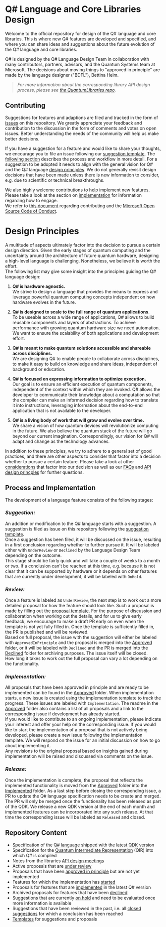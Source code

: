 # Q# Language and Core Libraries Design

Welcome to the official repository for design of the Q# language and core libraries. This is where new Q# features are developed and specified, and where you can share ideas and suggestions about the future evolution of the Q# language and core libraries.

Q# is designed by the Q# Language Design Team in collaboration with many contributors, partners, advisors, and the Quantum Systems team at Microsoft. The decisions about moving things to "approved in principle" are made by the language designer ("BDFL"), Bettina Heim.

> _For more information about the corresponding library API design process, please see [the QuantumLibraries repo](https://github.com/microsoft/QuantumLibraries/wiki/Q%23-API-Design-Process)._

## Contributing

Suggestions for features and adaptions are filed and tracked in the form of [issues](https://github.com/microsoft/qsharp-language/issues) on this repository. 
We greatly appreciate your feedback and contribution to the discussion in the form of comments and votes on open issues. Better understanding the needs of the community will help us make better decisions. 

If you have a suggestion for a feature and would like to share your thoughts, we encourage you to file an issue following our [suggestion template](https://github.com/microsoft/qsharp-language/issues/new?template=suggestion.md). The [following section](#process-and-implementation) describes the process and workflow in more detail. For a suggestion to be adopted it needs to align with the general vision for Q# and the Q# language [design principles](#design-principles). We do not generally revisit design decisions that have been made unless there is new information to consider, e.g. due to scientific or technical breakthroughs. 

We also highly welcome contributions to help implement new features. Please take a look at the section on [implementation](#implementation) for information regarding how to engage.   
We refer to [this document](https://github.com/microsoft/qsharp-language/blob/main/CODE_OF_CONDUCT.md) regarding contributing and the [Microsoft Open Source Code of Conduct](https://opensource.microsoft.com/codeofconduct/).

# Design Principles

A multitude of aspects ultimately factor into the decision to pursue a certain design direction. Given the early stages of quantum computing and the uncertainty around the architecture of future quantum hardware, designing a high-level language is challenging. Nonetheless, we believe it is worth the effort.  
The following list may give some insight into the principles guiding the Q# language design:

1.	**Q# is hardware agnostic.**    
We strive to design a language that provides the means to express and leverage powerful quantum computing concepts independent on how hardware evolves in the future. 

2.	**Q# is designed to scale to the full range of quantum applications.**    
To be useable across a wide range of applications, Q# allows to build reusable components and layers of abstractions. To achieve performance with growing quantum hardware size we need automation. We want to ensure the scalability of both applications and development effort. 

3.	**Q# is meant to make quantum solutions accessible and shareable across disciplines.**    
We are designing Q# to enable people to collaborate across disciplines, to make it easy to build on knowledge and share ideas, independent of background or education. 

4.	**Q# is focused on expressing information to optimize execution.**    
Our goal is to ensure an efficient execution of quantum components, independent of the context within which they are invoked. Q# allows the developer to communicate their knowledge about a computation so that the compiler can make an informed decision regarding how to translate it into instructions, leveraging information about the end-to-end application that is not available to the developer. 

5.	**Q# is a living body of work that will grow and evolve over time.**    
We share a vision of how quantum devices will revolutionize computing in the future. We also believe the quantum stack of the future will go beyond our current imagination. Correspondingly, our vision for Q# will adapt and change as the technology advances.

In addition to these principles, we try to adhere to a general set of good practices, and there are other aspects to consider that factor into a decision whether to pursue a certain feature. Please take a look at other [considerations](https://github.com/microsoft/qsharp-language/blob/main/Guidelines.md) that factor into our decision as well as our [FAQs](https://github.com/microsoft/qsharp-language/blob/main/FAQ.md) and [API design princples](https://docs.microsoft.com/quantum/resources/contributing/api-design-principles) for further questions. 


## Process and Implementation

The development of a language feature consists of the following stages:

### *Suggestion:*
An addition or modification to the Q# language starts with a suggestion. A suggestion is filed as issue on this repository following the [suggestion template](https://github.com/microsoft/qsharp-language/issues/new?template=suggestion.md).     
Once a suggestion has been filed, it will be discussed on the issue, resulting in a first conclusion regarding whether to further pursue it. It will be labeled either with `UnderReview` or `Declined` by the Language Design Team depending on the outcome.    
This stage should be fairly quick and will take a couple of weeks to a month or two. If a conclusion can't be reached at this time, e.g. because it is not clear that it can be supported by hardware or it depends on other features that are currently under development, it will be labeled with `OnHold`.

### *Review:*
Once a feature is labeled as `UnderReview`, the next step is to work out a more detailed proposal for how the feature should look like. Such a proposal is made by filling out the [proposal template](https://github.com/microsoft/qsharp-language/blob/main/Templates/proposal.md). For the purpose of discussion and collaboration when working out the details, and for us to give early feedback, we encourage to make a draft PR early on even when the template is not yet fully filled in. Once the template is sufficiently filled in, the PR is published and will be reviewed.     
Based on full proposal, the issue with the suggestion will either be labeled with `ApprovedInPrinciple` and the proposal is merged into the [Approved](https://github.com/microsoft/qsharp-language/tree/main/Approved) folder, or it will be labeled with `Declined` and the PR is merged into the [Declined](https://github.com/microsoft/qsharp-language/tree/main/Declined) folder for archiving purposes. The issue itself will be closed.     
How long it takes to work out the full proposal can vary a lot depending on the functionality. 

### *Implementation:*
All proposals that have been approved in principle and are ready to be implemented can be found in the [Approved]((https://github.com/microsoft/qsharp-language/tree/main/Approved)) folder. When implementation starts, a new issue is created using the implementation template to track the progress. These issues are labeled with `Implementation`. The readme in the [Approved](https://github.com/microsoft/qsharp-language/tree/main/Approved) folder also contains a list of all proposals and a link to the corresponding issue if development has already started.     
If you would like to contribute to an ongoing implementation, please indicate your interest and offer your help on the corresponding issue. If you would like to start the implementation of a proposal that is not actively being developed, please create a new issue following the implementation template. We will respond on the issue for an initial discussion on how to go about implementing it.     
Any revisions to the original proposal based on insights gained during implementation will be raised and discussed via comments on the issue.

### *Release:*
Once the implementation is complete, the proposal that reflects the implemented functionality is moved from the [Approved](https://github.com/microsoft/qsharp-language/tree/main/Approved) folder into the [Implemented](https://github.com/microsoft/qsharp-language/tree/main/Implemented) folder. As a last step before closing the corresponding issue, a PR to update the Q# language specification needs to be create and merged. The PR will only be merged once the functionality has been released as part of the QDK. We release a new QDK version at the end of each month and implemented features can be incorporated into any such release. At that time the corresponding issue will be labeled as `Released` and closed.


## Repository Content

- Specification of the [Q# language](https://github.com/microsoft/qsharp-language/tree/main/Specifications/Language) shipped with the latest [QDK](https://www.microsoft.com/quantum/development-kit) version 
- Specification for the [Quantum Intermediate Representation](https://github.com/microsoft/qsharp-language/tree/main/Specifications/QIR) (QIR) into which Q# is compiled  
- Notes from the libraries [API design meetings](https://github.com/microsoft/qsharp-language/tree/main/CoreLibraries/ReviewNotes)
- Active proposals that are [under review](https://github.com/microsoft/qsharp-language/issues?q=is%3Aopen+is%3Aissue+label%3AUnderReview)
- Proposals that have been [approved in principle](https://github.com/microsoft/qsharp-language/tree/main/Approved) but are not yet implemented
- Features for which the implementation has [started](https://github.com/microsoft/qsharp-language/issues?q=is%3Aopen+is%3Aissue+label%3AImplementation)
- Proposals for features that are [implemented](https://github.com/microsoft/qsharp-language/tree/main/Implemented) in the latest Q# version
- Archived proposals for features that have been [declined](https://github.com/microsoft/qsharp-language/tree/main/Declined)
- Suggestions that are currently [on hold](https://github.com/microsoft/qsharp-language/issues?q=is%3Aopen+is%3Aissue+label%3AOnHold) and need to be evaluated once more information is available
- Suggestions that have been reviewed in the past, i.e. all [closed suggestions](https://github.com/microsoft/qsharp-language/issues?q=is%3Aissue+is%3Aclosed+label%3AApprovedInPrinciple+label%3ADeclined) for which a conclusion has been reached
- [Templates](https://github.com/microsoft/qsharp-language/tree/main/Templates) for suggestions and proposals
